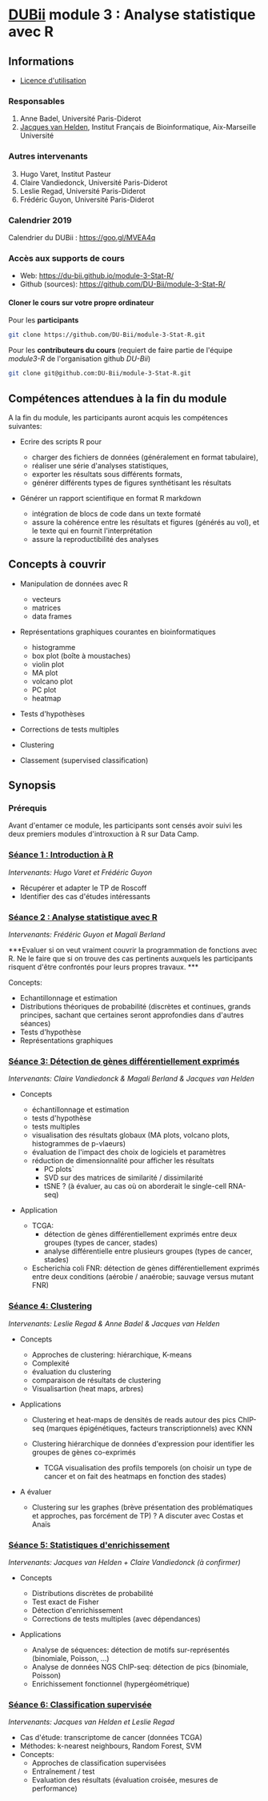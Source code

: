 
# [DUBii](https://du-bii.github.io/accueil/) module 3 : Analyse statistique avec R

## Informations

- [Licence d'utilisation](LICENSE.html)

### Responsables

1. Anne Badel, Université Paris-Diderot
2. [Jacques van Helden](https://orcid.org/0000-0002-8799-8584), Institut Français de Bioinformatique, Aix-Marseille Université

### Autres intervenants

3. Hugo Varet, Institut Pasteur
4. Claire Vandiedonck, Université Paris-Diderot
4. Leslie Regad, Université Paris-Diderot
6. Frédéric Guyon, Université Paris-Diderot

### Calendrier 2019

Calendrier du DUBii : <https://goo.gl/MVEA4q>

### Accès aux supports de cours

- Web: <https://du-bii.github.io/module-3-Stat-R/>
- Github (sources): <https://github.com/DU-Bii/module-3-Stat-R/>

#### Cloner le cours sur votre propre ordinateur

Pour les **participants**

```sh
git clone https://github.com/DU-Bii/module-3-Stat-R.git
```

Pour les **contributeurs du cours** (requiert de faire partie de l'équipe *module3-R* de l'organisation github *DU-Bii*)

```sh
git clone git@github.com:DU-Bii/module-3-Stat-R.git
```


## Compétences attendues à la fin du module

A la fin du module, les participants auront acquis les compétences suivantes:

- Ecrire des scripts R pour 
    - charger des fichiers de données (généralement en format tabulaire), 
    - réaliser une série d'analyses statistiques, 
    - exporter les résultats sous différents formats,
    - générer différents types de figures synthétisant les résultats
    
- Générer un rapport scientifique en format R markdown
    - intégration de blocs de code dans un texte formaté
    - assure la cohérence entre les résultats et figures (générés au vol), et le texte qui en fournit l'interprétation
    - assure la reproductibilité des analyses

## Concepts  à couvrir

- Manipulation de données avec R

    - vecteurs
    - matrices
    - data frames

- Représentations graphiques courantes en bioinformatiques

    - histogramme
    - box plot (boîte à moustaches)
    - violin plot
    - MA plot
    - volcano plot
    - PC plot
    - heatmap
    
- Tests d'hypothèses

- Corrections de tests multiples

- Clustering

- Classement (supervised classification)


## Synopsis


### Prérequis

Avant d'entamer ce module, les participants sont censés avoir suivi les deux premiers modules d'introxuction à R sur Data Camp.

### [Séance 1 : Introduction à R](seance_1/README.md)

*Intervenants: Hugo Varet et Frédéric Guyon*

- Récupérer et adapter le TP de Roscoff
- Identifier des cas d'études intéressants

### [Séance 2 : Analyse statistique avec R](seance_2/README.md)

*Intervenants: Frédéric Guyon et Magali Berland*

***Evaluer si on veut vraiment couvrir la programmation de fonctions avec R. Ne le faire que si on trouve des cas pertinents auxquels les participants risquent d'être confrontés pour leurs propres travaux. ***

Concepts:

- Echantillonnage et estimation
- Distributions théoriques de probabilité (discrètes et continues, grands principes, sachant que certaines seront approfondies dans d'autres séances)
- Tests d'hypothèse
- Représentations graphiques

### [Séance 3: Détection de gènes différentiellement exprimés](seance_3/README.md)

*Intervenants: Claire Vandiedonck & Magali Berland & Jacques van Helden*

- Concepts
    - échantillonnage et estimation
    - tests d'hypothèse
    - tests multiples
    - visualisation des résultats globaux  (MA plots, volcano plots, histogrammes de p-vlaeurs)
    - évaluation de l'impact des choix de logiciels et paramètres 
    - réduction de dimensionnalité pour afficher les résultats
        - PC plots`
        - SVD sur des matrices de similarité / dissimilarité
        - tSNE ? (à évaluer, au cas où on aborderait le single-cell RNA-seq)

- Application
    - TCGA: 
        - détection de gènes différentiellement exprimés entre deux groupes (types de cancer, stades)
        - analyse différentielle entre plusieurs groupes (types de cancer, stades)
    - Escherichia coli FNR: détection de gènes différentiellement exprimés entre deux conditions (aérobie / anaérobie; sauvage versus mutant FNR)
    

### [Séance 4: Clustering](seance_4/README.md)

*Intervenants: Leslie Regad & Anne Badel & Jacques van Helden*

- Concepts
    - Approches de clustering: hiérarchique, K-means
    - Complexité
    - évaluation du clustering
    - comparaison de résultats de clustering
    - Visualisartion (heat maps, arbres)

- Applications
    - Clustering et heat-maps de densités de reads autour des pics ChIP-seq (marques épigénétiques, facteurs transcriptionnels) avec KNN
    - Clustering hiérarchique de données d'expression pour identifier les groupes de gènes co-exprimés
    
        - TCGA visualisation des profils temporels (on choisir un type de cancer et on fait des heatmaps en fonction des stades)

    
- A évaluer
    - Clustering sur les graphes (brève présentation des problématiques et approches, pas forcément de TP) ? A discuter avec Costas et Anaïs
    
### [Séance 5: Statistiques d'enrichissement](seance_5/README.md)

*Intervenants: Jacques van Helden + Claire Vandiedonck (à confirmer)*

- Concepts
    - Distributions discrètes de probabilité
    - Test exact de Fisher
    - Détection d'enrichissement 
    - Corrections de tests multiples (avec dépendances)

- Applications
    - Analyse de séquences: détection de motifs sur-représentés (binomiale, Poisson, ...)
    - Analyse de données NGS ChIP-seq: détection de pics (binomiale, Poisson)
    - Enrichissement fonctionnel (hypergéométrique)

### [Séance 6: Classification supervisée](seance_6/README.md)

*Intervenants: Jacques van Helden et Leslie Regad*

- Cas d'étude: transcriptome de cancer (données TCGA)
- Méthodes: k-nearest neighbours, Random Forest, SVM
- Concepts:
    - Approches de classification supervisées
    - Entraînement / test
    - Evaluation des résultats (évaluation croisée, mesures de performance)


